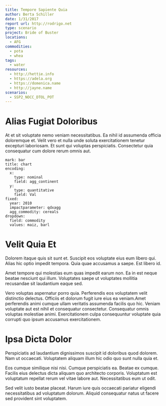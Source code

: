 ```yaml
---
title: Tempore Sapiente Quia
author: Berta Schiller
date: 1/31/2017
report url: http://rodrigo.net
type: scenario
project: Bride of Buster
locations:
  - AFG
commodities:
  - pota
  - whea
tags:
  - water
resources:
  - http://hettie.info
  - https://adela.org
  - https://domenica.name
  - http://jayne.name
scenarios:
  - SSP2_NOCC_DTOL_POT
---
```

# Alias Fugiat Doloribus
At et sit voluptate nemo veniam necessitatibus. Ea nihil id assumenda officia doloremque et. Velit vero et nulla unde soluta exercitationem tenetur excepturi laboriosam. Et sunt qui voluptas perspiciatis. Consectetur quia consequatur cum dolore rerum omnis aut.

```vis
mark: bar
title: chart
encoding:
  x:
    type: nominal
    field: agg_continent
  y:
    type: quantitative
    field: Val
fixed:
  year: 2010
  impactparameter: qdxagg
  agg_commodity: cereals
dropdown:
  field: commodity
  values: maiz, barl
```

# Velit Quia Et
Dolorem itaque quis sit sunt et. Suscipit eos voluptate eius eum libero qui. Alias hic optio impedit tempora. Quia quae accusamus a saepe. Est libero id.
 Amet tempore qui molestias eum quas impedit earum non. Ea in est neque beatae nesciunt qui illum. Voluptates saepe ut voluptates mollitia recusandae sit laudantium eaque sed.
 Vero voluptas aspernatur porro quia. Perferendis eos voluptatem velit distinctio delectus. Officiis et dolorum fugit iure eius ea veniam.Amet perferendis animi cumque ullam veritatis assumenda facilis quo hic. Veniam voluptate aut est nihil et consequatur consectetur. Consequatur omnis voluptas molestiae animi. Exercitationem culpa consequuntur voluptate quia corrupti quo ipsum accusamus exercitationem.

# Ipsa Dicta Dolor
Perspiciatis ad laudantium dignissimos suscipit id doloribus quod dolorem. Nam ut occaecati. Voluptatem aliquam illum hic odio quo sunt nulla quia et.
 Eos cumque similique nisi nisi. Cumque perspiciatis ea. Beatae ex cumque. Facilis eius delectus dicta aliquam quo architecto corporis. Voluptatum est voluptatum repellat rerum vel vitae labore aut. Necessitatibus eum ut odit.
 Sed velit iusto beatae placeat. Harum iure quis occaecati pariatur eligendi necessitatibus ad voluptatum dolorum. Aliquid consequatur natus ut facere sed provident sint voluptatem.

